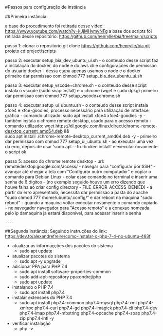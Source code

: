 #Passos para configuração de instância

##Primeira instância: 

a base do procedimento foi retirada desse video:
https://www.youtube.com/watch?v=kJjMHymvNFg
a base dos scripts foi retirada desse repositório:
https://github.com/henrylle/bia/tree/main/scripts

passo 1: clonar o repositorio
	 git clone https://github.com/henrylle/bia.git projeto
	 cd project/scripts
	 
passo 2: executar setup_bia_dev_ubuntu_ui.sh
	- o conteudo desse script faz a instalação do docker, do node e do aws cli e configurações de permissao do usuario docker
	- dessa etapa apenas usamos o node e o docker
	primeiro dar permissao com chmod 777 setup_bia_dev_ubuntu_ui.sh
			
passo 3: executar setup_vscode+chrome.sh
	- o conteudo desse script instala o vscode (sudo snap install) e o chrome (wget e sudo dpkg)
	primeiro dar permissao com chmod 777 setup_vscode+chrome.sh
	
passo 4: executar setup_ui_ubuntu.sh
	- o conteudo desse script instala xfce4 e xfce-goodies, processo necessário para utilização de interface gráfica
		- comando utilizado: sudo apt install xfce4 xfce4-goodies -y
	- também instala o chrome remote desktop, usado para o acesso remoto
		- comando utilizado: wget https://dl.google.com/linux/direct/chrome-remote-desktop_current_amd64.deb && \
			sudo apt install ./chrome-remote-desktop_current_amd64.deb -y
	- primeiro dar permissao com chmod 777 setup_ui_ubuntu.sh
	- ao executar uma vez da erro, depois de usar 'sudo apt --fix-broken install' e executar novamente o script ok
	
passo 5: acesso do chrome remote desktop
	- url: remotedesktop.google.com/access/
	- navegar para "configurar por SSH"
	- avançar até chegar a tela com "Configurar outro computador" e copiar o comando para Debian Linux
	- colar esse comando no terminal e inserir uma senha de 6 digitos
	- (no exemplo seguido houve um erro dizendo que houve falha ao criar config directory - FILE_ERROR_ACCESS_DENIED)
		- a partir do erro apresentado, necessita dar permissao a pasta do apache "sudo chmod 777 /home/ubuntu/.config/" 
			e dar reboot na maquina "sudo reboot"
	- quando a maquina voltar executar novamente o comando copiado
	- no navegador navegador para "Acesso remoto" e a conexao nomeada pelo ip damaquina ja estará disponivel, para acessar inserir a senha
	
	
	
	----
##Segunda instância:
Seguindo instruções do link: https://dev.to/alexandrefreire/como-instalar-o-php-7-4-no-ubuntu-463f

- atualizar as informaçções dos pacotes do sistema
	- sudo apt update
- atualizar pacotes do sistema
	- sudo apt -y upgrade
- adicionar PPA para PHP 7.4
	- sudo apt install software-properties-common
	- sudo add-apt-repository ppa:ondrej/php
	- sudo apt update
- instalando o PHP 7.4
	- sudo apt install php7.4
- instalar extensoes do PHP 7.4
	- sudo apt install php7.4-common php7.4-mysql php7.4-xml php7.4-xmlrpc php7.4-curl php7.4-gd php7.4-imagick php7.4-cli php7.4-dev php7.4-imap php7.4-mbstring php7.4-opcache php7.4-soap php7.4-zip php7.4-intl -y	
- verificar instalação
	- php -v